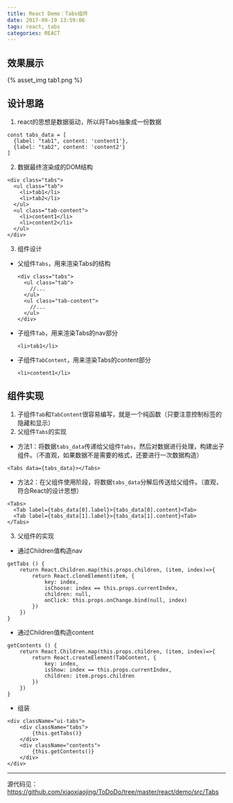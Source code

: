 ```yaml
---
title: React Demo：Tabs组件
date: 2017-09-19 13:59:06
tags: react, tabs
categories: REACT
---
```


## 效果展示
<div style="max-width: 250px">
  {% asset_img tab1.png %}
</div>

## 设计思路
1. react的思想是数据驱动，所以将Tabs抽象成一份数据
```
const tabs_data = [
  {label: "tab1", content: 'content1'},
  {label: "tab2", content: 'content2'}
]
```
2. 数据最终渲染成的DOM结构
```
<div class="tabs">
  <ul class="tab">
    <li>tab1</li>
    <li>tab2</li>
  </ul>
  <ul class="tab-content">
    <li>content1</li>
    <li>content2</li>
  </ul>
</div>
```
3. 组件设计
  * 父组件`Tabs`，用来渲染Tabs的结构
    ```
    <div class="tabs">
      <ul class="tab">
        //...
      </ul>
      <ul class="tab-content">
        //...
      </ul>
    </div>
    ```
  * 子组件`Tab`，用来渲染Tabs的nav部分
    ```
    <li>tab1</li>
    ```
  * 子组件`TabContent`，用来渲染Tabs的content部分
    ```
    <li>content1</li>
    ```

## 组件实现
1. 子组件`Tab`和`TabContent`很容易编写，就是一个纯函数（只要注意控制标签的隐藏和显示）
2. 父组件`Tabs`的实现
  * 方法1：将数据`tabs_data`传递给父组件`Tabs`，然后对数据进行处理，构建出子组件。（不直观，如果数据不是需要的格式，还要进行一次数据构造）
  ```
  <Tabs data={tabs_data}></Tabs>
  ```
  * 方法2：在父组件使用阶段，将数据`tabs_data`分解后传送给父组件。（直观，符合React的设计思想）
  ```
  <Tabs>
    <Tab label={tabs_data[0].label}>{tabs_data[0].content}<Tab>
    <Tab label={tabs_data[1].label}>{tabs_data[1].content}<Tab>
  </Tabs>
  ```

3. 父组件的实现
  * 通过Children值构造nav
  ```
  getTabs () {
      return React.Children.map(this.props.children, (item, index)=>{
          return React.cloneElement(item, {
              key: index,
              isChoose: index == this.props.currentIndex,
              children: null,
              onClick: this.props.onChange.bind(null, index)
          })
      })
  }
  ```
  * 通过Children值构造content
  ```
  getContents () {
      return React.Children.map(this.props.children, (item, index)=>{
          return React.createElement(TabContent, {
              key: index,
              isShow: index == this.props.currentIndex,
              children: item.props.children
          })
      })
  }
  ```
  * 组装
  ```
  <div className="ui-tabs">
      <div className="tabs">
          {this.getTabs()}
      </div>
      <div className="contents">
          {this.getContents()}
      </div>
  </div>
  ```
- - -
源代码见：https://github.com/xiaoxiaojing/ToDoDo/tree/master/react/demo/src/Tabs
